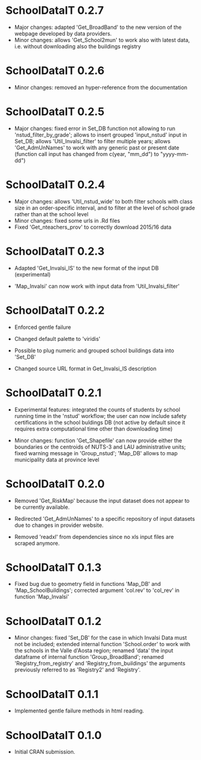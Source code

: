 # SchoolDataIT 0.2.7

* Major changes: adapted 'Get_BroadBand' to the new version of the webpage developed by data providers.
* Minor changes: allows 'Get_School2mun' to work also with latest data, i.e. without downloading also the buildings registry

# SchoolDataIT 0.2.6
* Minor changes: removed an hyper-reference from the documentation

# SchoolDataIT 0.2.5

* Major changes: fixed error in Set_DB function not allowing to run 'nstud_filter_by_grade'; 
allows to insert grouped 'input_nstud' input in Set_DB; allows 'Util_Invalsi_filter' to filter multiple years; 
allows 'Get_AdmUnNames' to work with any generic past or present date (function call input has changed from c(year, "mm_dd") to "yyyy-mm-dd")



# SchoolDataIT 0.2.4

* Major changes: allows 'Util_nstud_wide' to both filter schools with class size in an order-specific interval,
and to filter at the level of school grade rather than at the school level
* Minor changes: fixed some urls in .Rd files
* Fixed 'Get_nteachers_prov' to correctly download 2015/16 data


# SchoolDataIT 0.2.3

* Adapted 'Get_Invalsi_IS' to the new format of the input DB (experimental)

* 'Map_Invalsi' can now work with input data from 'Util_Invalsi_filter'

# SchoolDataIT 0.2.2

* Enforced gentle failure

* Changed default palette to 'viridis'

* Possible to plug numeric and grouped school buildings data into 'Set_DB'

* Changed source URL format in Get_Invalsi_IS description

# SchoolDataIT 0.2.1

* Experimental features: integrated the counts of students by school running time in the 'nstud' workflow; the user can now include safety certifications in the school buldings DB (not active by default since it requires extra computational time other than downloading time)

* Minor changes: function 'Get_Shapefile' can now provide either the boundaries or the centroids of NUTS-3 and LAU administrative units; fixed warning message in 'Group_nstud';
'Map_DB' allows to map municipality data at province level


# SchoolDataIT 0.2.0

* Removed 'Get_RiskMap' because the input dataset does not appear to be currently available.

* Redirected 'Get_AdmUnNames' to a specific repository of input datasets due to changes in provider website.

* Removed 'readxl' from dependencies since no xls input files are scraped anymore.


# SchoolDataIT 0.1.3
* Fixed bug due to geometry field in functions 'Map_DB' and 'Map_SchoolBuildings'; corrected argument 'col.rev' to 'col_rev' in function 'Map_Invalsi'

# SchoolDataIT 0.1.2

* Minor changes: fixed 'Set_DB' for the case in which Invalsi Data must not be included; 
extended internal function 'School.order' to work with the schools in the Valle d'Aosta region; renamed 'data' the input dataframe of internal function 'Group_BroadBand';
renamed 'Registry_from_registry' and 'Registry_from_buildings' the arguments previously referred to as 'Registry2' and 'Registry'.

# SchoolDataIT 0.1.1
 
* Implemented gentle failure methods in html reading.

# SchoolDataIT 0.1.0

* Initial CRAN submission.

